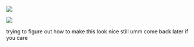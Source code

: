 ![](https://i.pinimg.com/736x/f4/c2/ca/f4c2ca28714d94552b1d78d8fbe95460.jpg)

![](https://komarev.com/ghpvc/?username=bitethebullett&color=000100&label=VIEWS&abbreviated=true) 

<p>trying to figure out how to make this look nice still umm come back later if you care</p>
